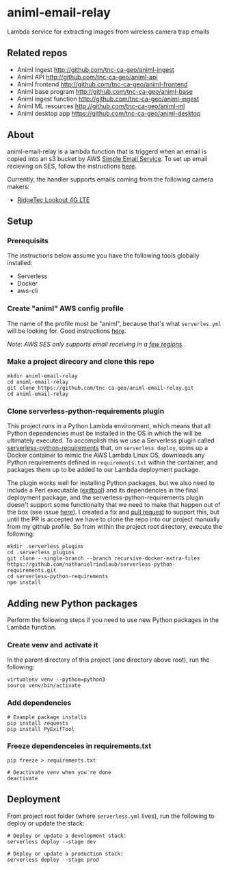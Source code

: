 # animl-email-relay
Lambda service for extracting images from wireless camera trap emails

## Related repos

- Animl Ingest            http://github.com/tnc-ca-geo/animl-ingest
- Animl API               http://github.com/tnc-ca-geo/animl-api
- Animl frontend          http://github.com/tnc-ca-geo/animl-frontend
- Animl base program      http://github.com/tnc-ca-geo/animl-base
- Animl ingest function   http://github.com/tnc-ca-geo/animl-ingest
- Animl ML resources      http://github.com/tnc-ca-geo/animl-ml
- Animl desktop app       https://github.com/tnc-ca-geo/animl-desktop

## About
animl-email-relay is a lambda function that is triggerd when an email is 
copied into an s3 bucket by AWS [Simple Email Service](https://docs.aws.amazon.com/ses/index.html). 
To set up email recieving on SES, follow the instructions [here](https://docs.aws.amazon.com/ses/latest/DeveloperGuide/receiving-email-setting-up.html).

Currently, the handler supports emails coming from the following camera makers:
- [RidgeTec Lookout 4G LTE](https://www.trailcampro.com/products/ridgetec-lookout-4g-lte)

## Setup

### Prerequisits
The instructions below assume you have the following tools globally installed:
- Serverless
- Docker
- aws-cli

### Create "animl" AWS config profile
The name of the profile must be "animl", because that's what 
```serverles.yml``` will be looking for. Good instructions 
[here](https://www.serverless.com/framework/docs/providers/aws/guide/credentials/).

*Note: AWS SES only supports email receiving in a [few regions](https://docs.aws.amazon.com/ses/latest/DeveloperGuide/regions.html#region-receive-email).*

### Make a project direcory and clone this repo
```
mkdir animl-email-relay
cd animl-email-relay
git clone https://github.com/tnc-ca-geo/animl-email-relay.git
cd animl-email-relay
```

### Clone serverless-python-requirements plugin
This project runs in a Python Lambda environment, which means that all Python 
dependencies must be installed in the OS in which the will be ultimately 
executed. To accomplish this we use a Serverless plugin called 
[serverless-python-requirements](https://www.serverless.com/plugins/serverless-python-requirements) 
that, on ```serverless deploy```, spins up a Docker container to mimic the AWS 
Lambda Linux OS, downloads any Python requirements defined in 
```requirements.txt``` within the container, and packages them up to be added 
to our Lambda deployment package. 

The plugin works well for installing Python packages, but we also need to 
include a Perl executable ([exiftool](https://exiftool.org/)) and its 
dependencies in the final deployment package, and the 
serverless-python-requirements plugin doesn't support some functionalty that 
we need to make that happen out of the box (see issue 
[here](https://github.com/UnitedIncome/serverless-python-requirements/issues/542)). 
I created a fix and [pull request](https://github.com/UnitedIncome/serverless-python-requirements/pull/544) 
to support this, but until the PR is accepted we have to clone the repo into 
our project manually from my github profile. So from within the project root 
directory, execute the following:

```
mkdir .serverless_plugins
cd .serverless_plugins
git clone --single-branch --branch recursive-docker-extra-files https://github.com/nathanielrindlaub/serverless-python-requirements.git
cd serverless-python-requirements
npm install
```
## Adding new Python packages
Perform the following steps if you need to use new Python packages in the 
Lambda function. 

### Create venv and activate it
In the parent directory of this project (one directory above root), run the following:
```
virtualenv venv --python=python3
source venv/bin/activate
```

### Add dependencies
```
# Example package installs
pip install requests
pip install PyExifTool
```

### Freeze dependenceies in requirements.txt
```
pip freeze > requirements.txt

# Deactivate venv when you're done
deactivate
```

## Deployment
From project root folder (where ```serverless.yml``` lives), run the following to deploy or update the stack: 

```
# Deploy or update a development stack:
serverless deploy --stage dev

# Deploy or update a production stack:
serverless deploy --stage prod
```

